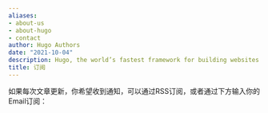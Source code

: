 ```yaml
---
aliases:
- about-us
- about-hugo
- contact
author: Hugo Authors
date: "2021-10-04"
description: Hugo, the world’s fastest framework for building websites
title: 订阅
---
```


如果每次文章更新，你希望收到通知，可以通过RSS订阅，或者通过下方输入你的Email订阅：



 
